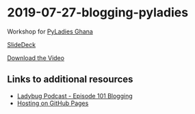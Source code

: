 # 2019-07-27-blogging-pyladies

Workshop for [PyLadies Ghana](https://twitter.com/pyladiesghana)

[SlideDeck](2019-07-pyladies_ghana.pdf)

[Download the Video](https://www.dropbox.com/s/zk4uco6e1vpurkp/pyladies-ghana-tech-blogging-replay-2019-07-27.mp4?dl=0)

## Links to additional resources

- [Ladybug Podcast - Episode 101 Blogging](https://ladybug.dev/episode/blogging-101/)
- [Hosting on GitHub Pages](https://pages.github.com/)
